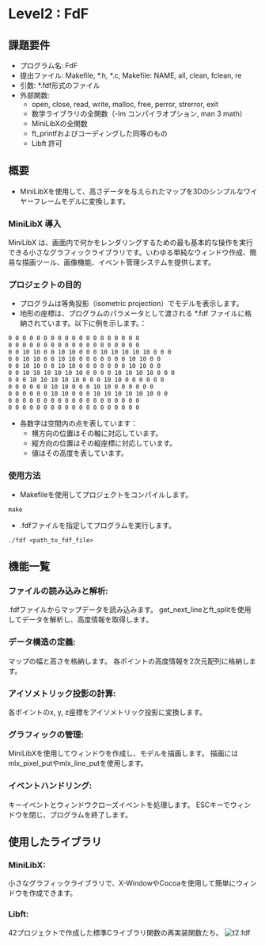 # Level2 : FdF
## 課題要件
- プログラム名: FdF
- 提出ファイル: Makefile, *.h, *.c, Makefile: NAME, all, clean, fclean, re
- 引数: *.fdf形式のファイル
- 外部関数:
	- open, close, read, write, malloc, free, perror, strerror, exit
	- 数学ライブラリの全関数（-lm コンパイラオプション, man 3 math）
	- MiniLibXの全関数
	- ft_printfおよびコーディングした同等のもの
	- Libft 許可
## 概要
- MiniLibXを使用して、高さデータを与えられたマップを3Dのシンプルなワイヤーフレームモデルに変換します。

### MiniLibX 導入
MiniLibX は、画面内で何かをレンダリングするための最も基本的な操作を実行できる小さなグラフィックライブラリです。いわゆる単純なウィンドウ作成、簡易な描画ツール、画像機能、イベント管理システムを提供します。

### プロジェクトの目的
- プログラムは等角投影（isometric projection）でモデルを表示します。
- 地形の座標は、プログラムのパラメータとして渡される *.fdf ファイルに格納されています。以下に例を示します。：

```js:42.fdf
0 0 0 0 0 0 0 0 0 0 0 0 0 0 0 0 0 0 0
0 0 0 0 0 0 0 0 0 0 0 0 0 0 0 0 0 0 0
0 0 10 10 0 0 10 10 0 0 0 10 10 10 10 10 0 0 0
0 0 10 10 0 0 10 10 0 0 0 0 0 0 0 10 10 0 0
0 0 10 10 0 0 10 10 0 0 0 0 0 0 0 10 10 0 0
0 0 10 10 10 10 10 10 0 0 0 0 10 10 10 10 0 0 0
0 0 0 10 10 10 10 10 0 0 0 10 10 0 0 0 0 0 0
0 0 0 0 0 0 10 10 0 0 0 10 10 0 0 0 0 0 0
0 0 0 0 0 0 10 10 0 0 0 10 10 10 10 10 10 0 0
0 0 0 0 0 0 0 0 0 0 0 0 0 0 0 0 0 0 0
0 0 0 0 0 0 0 0 0 0 0 0 0 0 0 0 0 0 0
```

- 各数字は空間内の点を表しています：
	- 横方向の位置はその軸に対応しています。
	- 縦方向の位置はその縦座標に対応しています。
	- 値はその高度を表しています。

### 使用方法
- Makefileを使用してプロジェクトをコンパイルします。
```
make
```

- .fdfファイルを指定してプログラムを実行します。
```
./fdf <path_to_fdf_file>
```

## 機能一覧
### ファイルの読み込みと解析:
.fdfファイルからマップデータを読み込みます。
get_next_lineとft_splitを使用してデータを解析し、高度情報を取得します。

### データ構造の定義:
マップの幅と高さを格納します。
各ポイントの高度情報を2次元配列に格納します。

### アイソメトリック投影の計算:
各ポイントのx, y, z座標をアイソメトリック投影に変換します。

### グラフィックの管理:
MiniLibXを使用してウィンドウを作成し、モデルを描画します。
描画にはmlx_pixel_putやmlx_line_putを使用します。

### イベントハンドリング:
キーイベントとウィンドウクローズイベントを処理します。
ESCキーでウィンドウを閉じ、プログラムを終了します。

## 使用したライブラリ
### MiniLibX:
小さなグラフィックライブラリで、X-WindowやCocoaを使用して簡単にウィンドウを作成できます。
### Libft:
42プロジェクトで作成した標準Cライブラリ関数の再実装関数たち。
![t2.fdf](https://imgur.com/a/SvXLr5x)
